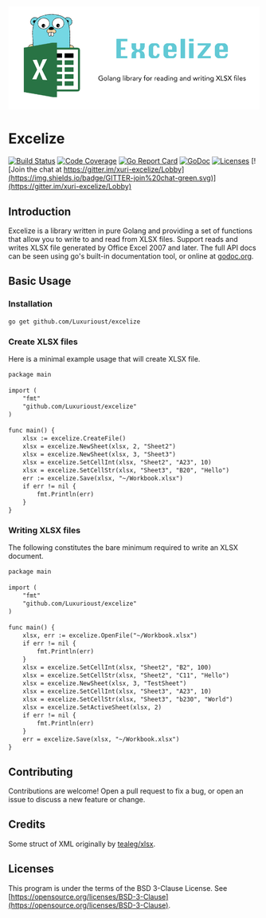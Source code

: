 ![Excelize](./excelize.png "Excelize")

# Excelize

[![Build Status](https://travis-ci.org/Luxurioust/excelize.svg?branch=master)](https://travis-ci.org/Luxurioust/excelize)
[![Code Coverage](https://codecov.io/gh/Luxurioust/excelize/branch/master/graph/badge.svg)](https://codecov.io/gh/Luxurioust/excelize)
[![Go Report Card](https://goreportcard.com/badge/github.com/Luxurioust/excelize)](https://goreportcard.com/report/github.com/Luxurioust/excelize)
[![GoDoc](https://godoc.org/github.com/Luxurioust/excelize?status.svg)](https://godoc.org/github.com/Luxurioust/excelize)
[![Licenses](https://img.shields.io/badge/license-bsd-orange.svg)](https://opensource.org/licenses/BSD-3-Clause)
[![Join the chat at https://gitter.im/xuri-excelize/Lobby](https://img.shields.io/badge/GITTER-join%20chat-green.svg)](https://gitter.im/xuri-excelize/Lobby)

## Introduction

Excelize is a library written in pure Golang and providing a set of functions that allow you to write to and read from XLSX files. Support reads and writes XLSX file generated by Office Excel 2007 and later. The full API docs can be seen using go's built-in documentation tool, or online at [godoc.org](https://godoc.org/github.com/Luxurioust/excelize).

## Basic Usage

### Installation

```
go get github.com/Luxurioust/excelize
```

### Create XLSX files

Here is a minimal example usage that will create XLSX file.

```
package main

import (
    "fmt"
    "github.com/Luxurioust/excelize"
)

func main() {
    xlsx := excelize.CreateFile()
    xlsx = excelize.NewSheet(xlsx, 2, "Sheet2")
    xlsx = excelize.NewSheet(xlsx, 3, "Sheet3")
    xlsx = excelize.SetCellInt(xlsx, "Sheet2", "A23", 10)
    xlsx = excelize.SetCellStr(xlsx, "Sheet3", "B20", "Hello")
    err := excelize.Save(xlsx, "~/Workbook.xlsx")
    if err != nil {
        fmt.Println(err)
    }
}
```

### Writing XLSX files

The following constitutes the bare minimum required to write an XLSX document.

```
package main

import (
    "fmt"
    "github.com/Luxurioust/excelize"
)

func main() {
    xlsx, err := excelize.OpenFile("~/Workbook.xlsx")
    if err != nil {
        fmt.Println(err)
    }
    xlsx = excelize.SetCellInt(xlsx, "Sheet2", "B2", 100)
    xlsx = excelize.SetCellStr(xlsx, "Sheet2", "C11", "Hello")
    xlsx = excelize.NewSheet(xlsx, 3, "TestSheet")
    xlsx = excelize.SetCellInt(xlsx, "Sheet3", "A23", 10)
    xlsx = excelize.SetCellStr(xlsx, "Sheet3", "b230", "World")
    xlsx = excelize.SetActiveSheet(xlsx, 2)
    if err != nil {
        fmt.Println(err)
    }
    err = excelize.Save(xlsx, "~/Workbook.xlsx")
}
```

## Contributing

Contributions are welcome! Open a pull request to fix a bug, or open an issue to discuss a new feature or change.

## Credits

Some struct of XML originally by [tealeg/xlsx](https://github.com/tealeg/xlsx).

## Licenses

This program is under the terms of the BSD 3-Clause License. See [https://opensource.org/licenses/BSD-3-Clause](https://opensource.org/licenses/BSD-3-Clause).